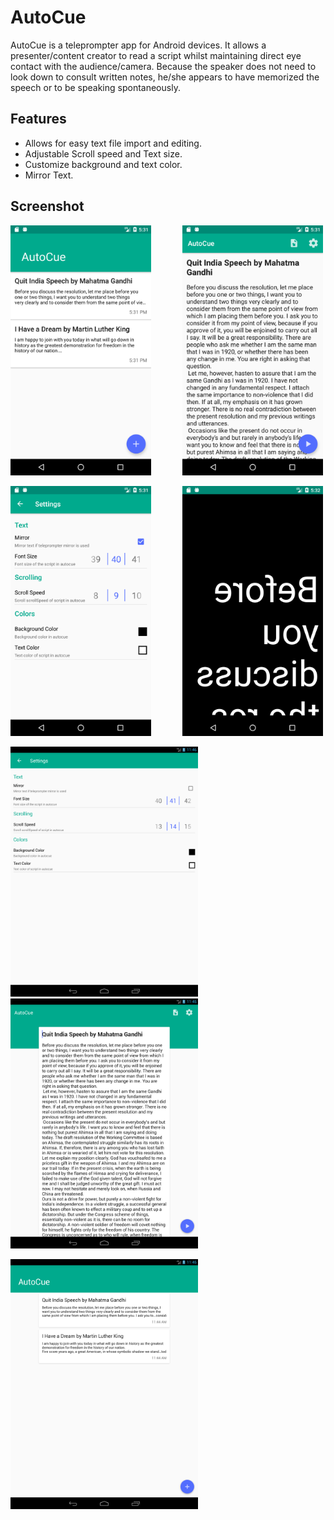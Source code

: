 # AutoCue
  AutoCue is a teleprompter app for Android devices. It allows a presenter/content creator to read a script whilst maintaining direct eye contact
with the audience/camera. Because the speaker does not need to look down to consult written
notes, he/she appears to have memorized the speech or to be speaking spontaneously.

## Features
  * Allows for easy text file import and editing.
  * Adjustable Scroll speed and Text size.
  * Customize background and text color.
  * Mirror Text.
  
  
## Screenshot
<p>
 <img src="release/phone-ui-1.png" height="400" alt="Screenshot"/> &emsp;&emsp;&emsp; 
 <img src="release/phone-ui-2.png" height="400" alt="Screenshot"/>
</p>

<p>
<img src="release/phone-ui-3.png" height="400" alt="Screenshot"/> &emsp;&emsp;&emsp; 
<img src="release/phone-ui-4.png" height="400" alt="Screenshot"/> 
</p>
<p>
<img src="release/tablet-ui-1.png" height="400" alt="Screenshot"/> &emsp;&emsp;&emsp; 
<img src="release/tablet-ui-2.png" height="400" alt="Screenshot"/> 
</p >

<img src="release/tablet-ui-3.png" height="400" alt="Screenshot"/>
